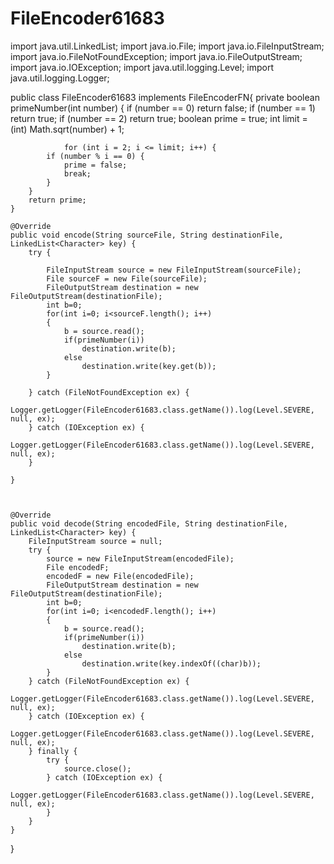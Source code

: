 FileEncoder61683
================
import java.util.LinkedList;
import java.io.File;
import java.io.FileInputStream;
import java.io.FileNotFoundException;
import java.io.FileOutputStream;
import java.io.IOException;
import java.util.logging.Level;
import java.util.logging.Logger;


public class FileEncoder61683 implements FileEncoderFN{
    private boolean primeNumber(int number) {
                if (number == 0) return false;
                if (number == 1) return true;
		if (number == 2) return true;
                boolean prime = true;
		int limit = (int) Math.sqrt(number) + 1;
		
                for (int i = 2; i <= limit; i++) {
			if (number % i == 0) {
				prime = false;
				break;
			}
		}
		return prime;
	}
    
    @Override
    public void encode(String sourceFile, String destinationFile, LinkedList<Character> key) {
        try {
            
            FileInputStream source = new FileInputStream(sourceFile);
            File sourceF = new File(sourceFile);
            FileOutputStream destination = new FileOutputStream(destinationFile);
            int b=0;
            for(int i=0; i<sourceF.length(); i++)
            {
                b = source.read();
                if(primeNumber(i))
                    destination.write(b);
                else 
                    destination.write(key.get(b));
            }

        } catch (FileNotFoundException ex) {
            Logger.getLogger(FileEncoder61683.class.getName()).log(Level.SEVERE, null, ex);
        } catch (IOException ex) {
            Logger.getLogger(FileEncoder61683.class.getName()).log(Level.SEVERE, null, ex);
        }
        
    }
    
    
    
    @Override
    public void decode(String encodedFile, String destinationFile, LinkedList<Character> key) {
        FileInputStream source = null;
        try {
            source = new FileInputStream(encodedFile);
            File encodedF;
            encodedF = new File(encodedFile);
            FileOutputStream destination = new FileOutputStream(destinationFile);
            int b=0;
            for(int i=0; i<encodedF.length(); i++)
            {
                b = source.read();
                if(primeNumber(i))
                    destination.write(b);
                else
                    destination.write(key.indexOf((char)b));
            }
        } catch (FileNotFoundException ex) {
            Logger.getLogger(FileEncoder61683.class.getName()).log(Level.SEVERE, null, ex);
        } catch (IOException ex) {
            Logger.getLogger(FileEncoder61683.class.getName()).log(Level.SEVERE, null, ex);
        } finally {
            try {
                source.close();
            } catch (IOException ex) {
                Logger.getLogger(FileEncoder61683.class.getName()).log(Level.SEVERE, null, ex);
            }
        }
    }
}

